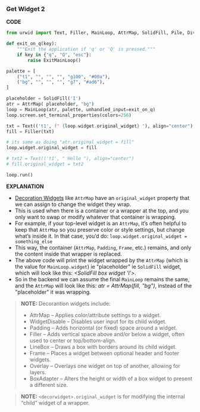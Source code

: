 ### Get Widget 2

**CODE**
```py
from urwid import Text, Filler, MainLoop, AttrMap, SolidFill, Pile, Divider, ExitMainLoop

def exit_on_q(key):
    """Exit the application if 'q' or 'Q' is pressed."""
    if key in {"q", "Q", "esc"}:
        raise ExitMainLoop()

palette = [
    ("t1", "", "", "", "g100", "#00a"),
    ("bg", "", "", "", "g7", "#ad6"),
]

placeholder = SolidFill('I')
atr = AttrMap( placeholder, "bg")
loop = MainLoop(atr, palette, unhandled_input=exit_on_q)
loop.screen.set_terminal_properties(colors=256)

txt = Text(('t1', f" {loop.widget.original_widget} "), align="center")
fill = Filler(txt)

# its same as doing "atr.original_widget = fill"
loop.widget.original_widget = fill

# txt2 = Text(('t1', " Hello "), align="center")
# fill.original_widget = txt2

loop.run()
```

**EXPLANATION**
- [Decoration Widgets](https://urwid.org/manual/widgets.html#decoration-widgets) like `AttrMap` have an `original_widget` property that we can assign to change the widget they wrap.
- This is used when there is a container or a wrapper at the top, and you only want to swap or modify whatever that container is wrapping.  
- For example, if your top-level widget is an `AttrMap`, it’s often helpful to keep that `AttrMap` so you preserve color or style settings, but change what’s inside it. In that case, you’d do: `loop.widget.original_widget = something_else`  
- This way, the container (`AttrMap`, `Padding`, `Frame`, etc.) remains, and only the content inside that wrapper is replaced.
- The above code will print the widget wrapped by the `AttrMap` (which is the value for `MainLoop.widget`) ie "placeholder" ie `SolidFill` widget, which will look like this: *<SolidFill box widget 'I'>*. 
- So in the backend we can assume the final `MainLoop` remains the same, and the `AttrMap` will look like this: *atr = AttrMap(fill, "bg")*, instead of the "placeholder" it was wrapping.

> **NOTE:**
> Decorantion widgets include:
> - AttrMap – Applies color/attribute settings to a widget.
> - WidgetDisable – Disables user input for its child widget. 
> - Padding – Adds horizontal (or fixed) space around a widget. 
> - Filler – Adds vertical space above and/or below a widget, often used to center or top/bottom-align.
> - LineBox – Draws a box with borders around its child widget.
> - Frame – Places a widget between optional header and footer widgets.
> - Overlay – Overlays one widget on top of another, allowing for layers.
> - BoxAdapter – Alters the height or width of a box widget to present a different size.

>**NOTE:** `<decorwidget>.original_widget` is for modifying the internal “child” widget of a wrapper.